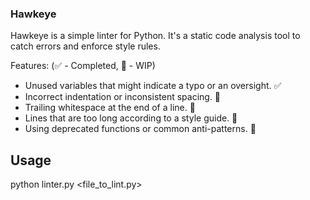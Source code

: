 ### Hawkeye

Hawkeye is a simple linter for Python. It's a static code analysis tool to catch errors and enforce style rules.

Features:
(✅ - Completed, 🚧 - WIP)
* Unused variables that might indicate a typo or an oversight. ✅
* Incorrect indentation or inconsistent spacing. 🚧
* Trailing whitespace at the end of a line. 🚧
* Lines that are too long according to a style guide. 🚧
* Using deprecated functions or common anti-patterns. 🚧

## Usage

python linter.py <file_to_lint.py>